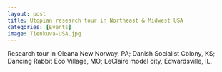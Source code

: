 ```yaml
---
layout: post
title: Utopian research tour in Northeast & Midwest USA
categories: [Events]
image: Tienkuva-USA.jpg
---
```

Research tour in Oleana New Norway, PA; Danish Socialist Colony, KS; Dancing Rabbit Eco Village, MO; LeClaire model city, Edwardsville, IL.
